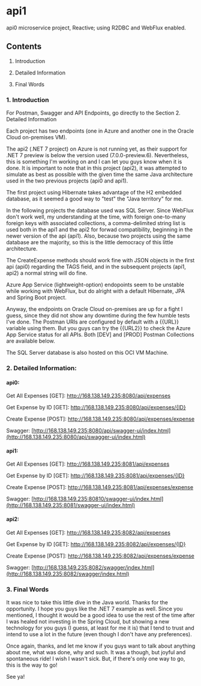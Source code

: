 # api1
api0 microservice project, Reactive; using R2DBC and WebFlux enabled.

## Contents

1. Introduction 

2. Detailed Information

3. Final Words 



### 1. Introduction 

For Postman, Swagger and API Endpoints, go directly to the Section 2. Detailed Information 

Each project has two endpoints (one in Azure and another one in the Oracle Cloud on-premises VM). 

The api2 (.NET 7 project) on Azure is not running yet, as their support for .NET 7 preview is below the version used (7.0.0-preview.6). Nevertheless, this is something I'm working on and I can let you guys know when it is done. It is important to note that in this project (api2), it was attempted to simulate as best as possible with the given time the same Java architecture used in the two previous projects (api0 and api1). 

The first project using Hibernate takes advantage of the H2 embedded database, as it seemed a good way to "test" the "Java territory" for me. 

In the following projects the database used was SQL Server. Since WebFlux don't work well, my understanding at the time, with foreign one-to-many foreign keys with associated collections, a comma-delimited string list is used both in the api1 and the api2 for forwad compatibility, beginning in the newer version of the api (api1). Also, because two projects using the same database are the majority, so this is the little democracy of this little architecture. 

The CreateExpense methods should work fine with JSON objects in the first api (api0) regarding the TAGS field, and in the subsequent projects (api1, api2) a normal string will do fine. 

Azure App Service (lightweight-option) endopoints seem to be unstable while working with WebFlux, but do alright with a default Hibernate, JPA and Spring Boot project. 

Anyway, the endpoints on Oracle Cloud on-premises are up for a fight I guess, since they did not show any downtime during the few humble tests I've done. The Postman URIs are configured by default with a {{URL}} variable using them. But you guys can try the {{URL2}} to check the Azure App Service status for all APIs. Both [DEV] and [PROD] Postman Collections are available below. 

The SQL Server database is also hosted on this OCI VM Machine. 

### 2. Detailed Information: 

#### api0:

Get All Expenses [GET]: http://168.138.149.235:8080/api/expenses

Get Expense by ID [GET]: http://168.138.149.235:8080/api/expenses/{ID}

Create Expense [POST]: http://168.138.149.235:8080/api/expenses/expense

Swagger: [http://168.138.149.235:8080/api/swagger-ui/index.html](http://168.138.149.235:8080/api/swagger-ui/index.html)

#### api1:

Get All Expenses [GET]: http://168.138.149.235:8081/api/expenses

Get Expense by ID [GET]: http://168.138.149.235:8081/api/expenses/{ID}

Create Expense [POST]: http://168.138.149.235:8081/api/expenses/expense

Swagger: [http://168.138.149.235:80810/swagger-ui/index.html](http://168.138.149.235:8081/swagger-ui/index.html)

#### api2:

Get All Expenses [GET]: http://168.138.149.235:8082/api/expenses

Get Expense by ID [GET]: http://168.138.149.235:8082/api/expenses/{ID}

Create Expense [POST]: http://168.138.149.235:8082/api/expenses/expense

Swagger: [http://168.138.149.235:8082/swagger/index.html](http://168.138.149.235:8082/swagger/index.html)

### 3. Final Words 

It was nice to take this little dive in the Java world. Thanks for the opportunity. I hope you guys like the .NET 7 example as well. Since you mentioned, I thought it would be a good idea to use the rest of the time after I was healed not investing in the Spring Cloud, but showing a new technology for you guys (I guess, at least for me it is) that I tend to trust and intend to use a lot in the future (even though I don't have any preferences). 

Once again, thanks, and let me know if you guys want to talk about anything about me, what was done, why and such. It was a though, but joyful and spontaneous ride! I wish I wasn't sick. But, if there's only one way to go, this is the way to go!

See ya!
